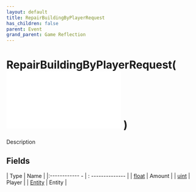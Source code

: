 ```yaml
---
layout: default
title: RepairBuildingByPlayerRequest
has_children: false
parent: Event
grand_parent: Game Reflection
---
```

# RepairBuildingByPlayerRequest( ![ EntityEventBase ](game-reflection/events/entity_event_base.md) )
Description 

## Fields
| Type | Name |
|:------------ - | : -------------- |
| [float](game-reflection/components/float.md) | Amount |
| [uint](game-reflection/components/uint.md) | Player |
| [Entity](game-reflection/classes/entity.md) | Entity |
